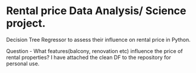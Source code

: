 # Rental price Data Analysis/ Science project.


Decision Tree Regressor to assess their influence on rental price in Python.

Question - What features(balcony, renovation etc) influence the price of rental properties? 
I have attached the clean DF to the repository for personal use. 

